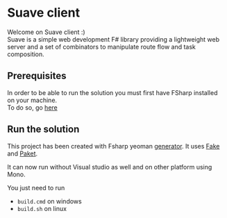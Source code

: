 # Suave client

Welcome on Suave client :)  
Suave is a simple web development F# library providing a 
lightweight web server and a set of combinators to manipulate route 
flow and task composition.

## Prerequisites

In order to be able to run the solution you must first have 
FSharp installed on your machine.  
To do so, go [here](http://fsharp.org/use/windows/)

## Run the solution

This project has been created with Fsharp yeoman [generator](https://github.com/fsprojects/generator-fsharp).
It uses [Fake](http://fsharp.github.io/FAKE/) and [Paket](https://fsprojects.github.io/Paket/).

It can now run without Visual studio as well and on other platform using Mono.

You just need to run

* `build.cmd` on windows
* `build.sh` on linux


